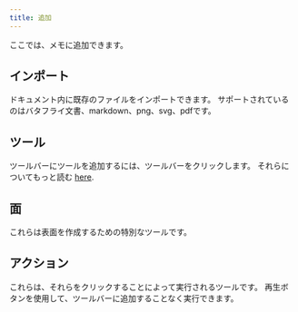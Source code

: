```yaml
---
title: 追加
---
```


ここでは、メモに追加できます。

## インポート

ドキュメント内に既存のファイルをインポートできます。
サポートされているのはバタフライ文書、markdown、png、svg、pdfです。

## ツール

ツールバーにツールを追加するには、ツールバーをクリックします。
それらについてもっと読む [here](../tools).

## 面

これらは表面を作成するための特別なツールです。

## アクション

これらは、それらをクリックすることによって実行されるツールです。
再生ボタンを使用して、ツールバーに追加することなく実行できます。
